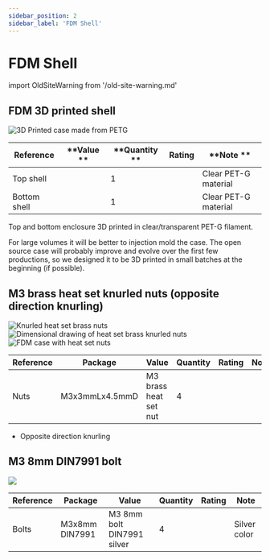 ```yaml
---
sidebar_position: 2
sidebar_label: 'FDM Shell'
---
```


# FDM Shell



import OldSiteWarning from '/old-site-warning.md'

<OldSiteWarning/>




## FDM 3D printed shell

![3D Printed case made from PETG](./img/enclosure-petg.jpg)

|**Reference**  |**Value  **|**Quantity  **|**Rating**  |**Note  **|
|-|-|-|-|-|
|Top shell  ||1  | |Clear PET-G material  |
|Bottom shell||1||Clear PET-G material|

Top and bottom enclosure 3D printed in clear/transparent PET-G filament. 

For large volumes it will be better to injection mold the case. The open source case will probably improve and evolve over the first few productions, so we designed it to be 3D printed in small batches at the beginning (if possible).

## M3 brass heat set knurled nuts (opposite direction knurling)

![Knurled heat set brass nuts](./img/heatset-nut.jpg)![Dimensional drawing of heat set brass knurled nuts](./img/heatset-nut2.png)![FDM case with heat set nuts](./img/heat-set-inserts-bottom.jpg)

|**Reference**|**Package**|**Value**|**Quantity**|**Rating**|**Note**|
|-|-|-|-|-|-|
|Nuts  |M3x3mmLx4.5mmD|M3 brass heat set nut  |4  | |

- Opposite direction knurling 

## M3 8mm DIN7991 bolt
  
![](./img/din7991.png)

|**Reference**|**Package**|**Value**|**Quantity**|**Rating**|**Note**|
|-|-|-|-|-|-|
|Bolts|M3x8mm DIN7991|M3 8mm bolt DIN7991 silver|4||Silver color|